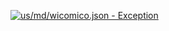 [![us/md/wicomico.json - Exception](https://img.shields.io/badge/us/md/wicomico.json-Exception-red)](https://github.com/openaddresses/openaddresses/tree/master/sources/us/md/wicomico.json)